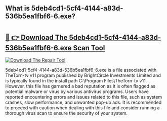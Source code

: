 ## What is 5deb4cd1-5cf4-4144-a83d-536b5ea1fbf6-6.exe? 

# <h2><a href="https://exedetect.com/download.php?5deb4cd1-5cf4-4144-a83d-536b5ea1fbf6-6.exe">🔗 👉 Download The 5deb4cd1-5cf4-4144-a83d-536b5ea1fbf6-6.exe Scan Tool</a></h2>

[![Download The Repair Tool](https://exedetect.com/download-button.jpg)](https://exedetect.com/download.php?5deb4cd1-5cf4-4144-a83d-536b5ea1fbf6-6.exe)

5deb4cd1-5cf4-4144-a83d-536b5ea1fbf6-6.exe is a file associated with TheTorn-tv v11 program published by BrightCircle Investments Limited and is typically found in the install path C:\Program Files\TheTorn-tv v11. However, this file has garnered a bad reputation as it is often flagged as potential malware or virus by various antivirus programs. Users have reported encountering errors and issues related to this file, such as system crashes, slow performance, and unwanted pop-up ads. It is recommended to proceed with caution when dealing with this file and consider running a thorough virus scan to ensure the security of your system.